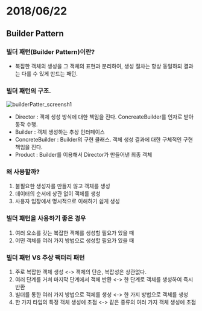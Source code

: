 # 2018/06/22
## Builder Pattern

### 빌더 패턴(Builder Pattern)이란?
- 복잡한 객체의 생성을 그 객체의 표현과 분리하여, 생성 절차는 항상 동일하되 결과는 다를 수 있게 만드는 패턴.

### 빌더 패턴의 구조.
![builderPatter_screensh1](https://upload.wikimedia.org/wikipedia/commons/thumb/f/f3/Builder_UML_class_diagram.svg/1400px-Builder_UML_class_diagram.svg.png)
- Director : 객체 생성 방식에 대한 책임을 진다. ConcreateBuilder를 인자로 받아 동작 수행.
- Builder : 객체 생성하는 추상 인터페이스
- ConcreteBuilder : Builder의 구현 클래스. 객체 생성 결과에 대한 구체적인 구현 책임을 진다.
- Product : Builder를 이용해서 Director가 만들어낸 최종 객체

### 왜 사용할까?
1. 불필요한 생성자를 만들지 않고 객체를 생성
2. 데이터의 순서에 상관 없이 객체를 생성
3. 사용자 입장에서 명시적으로 이해하기 쉽게 생성

### 빌더 패턴을 사용하기 좋은 경우
1. 여러 요소를 갖는 복잡한 객체를 생성할 필요가 있을 때
2. 어떤 객체를 여러 가지 방법으로 생성할 필요가 있을 때

### 빌더 패턴 VS 추상 팩터리 패턴
1. 주로 복잡한 객체 생성 <-> 객체의 단순, 복잡성은 상관없다.
2. 여러 단계를 거쳐 마지막 단계에서 객체 반환 <-> 한 단계로 객체를 생성하여 즉시 반환
3. 빌더를 통한 여러 가지 방법으로 객체를 생성 <-> 한 가지 방법으로 객체를 생성
4. 한 가지 타입의 특정 객체 생성에 초점 <-> 같은 종류의 여러 가지 객체 생성에 초점
